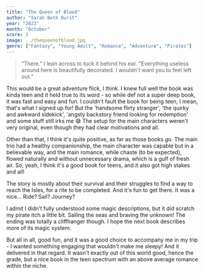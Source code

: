 ```yaml
---
title: "The Queen of Blood"
author: "Sarah Beth Durst"
year: "2023"
month: "October"
score: 3
image: ../thequeenofblood.jpg
genre: ["Fantasy", "Young Adult", "Romance", "Adventure", "Pirates"]
---
```


> “There." I lean across to tuck it behind his ear. "Everything useless around here is beautifully decorated. I wouldn't want you to feel left out.”

This would be a great adventure flick, I think. I knew full well the book was kinda teen and it held true to its word - so while def not a super deep book, it was fast and easy and fun. I couldn't fault the book for being teen, I mean, that's what I signed up for! But the 'handsome flirty stranger', 'the quirky and awkward sidekick', 'angsty backstory friend looking for redemption' and some stuff still irks me 😅 The setup for the main characters weren't very original, even though they had clear motivations and all.

Other than that, I think it's quite positive, as far as those books go. The main trio had a healthy companionship, the main character was capable but in a believable way, and the main romance, while chaste (to be expected), flowed naturally and without unnecessary drama, which is a gulf of fresh air. So, yeah, I think it's a good book for teens, and it also got high stakes and all!

The story is mostly about their survival and their struggles to find a way to reach the Isles, for a rite to be completed. And it's fun to get there. It was a nice... Ride? Sail? Journey?

I admit I didn't fully understood some magic descriptions, but it did scratch my pirate itch a little bit. Sailing the seas and braving the unknown! The ending was totally a cliffhanger though. I hope the next book describes more of its magic system.

But all in all, good fun, and it was a good choice to accompany me in my trip - I wanted something engaging that wouldn't make me sleepy! And it delivered in that regard. It wasn't exactly out of this world good, hence the grade, but a nice book in the teen spectrum with an above average romance within the niche.
